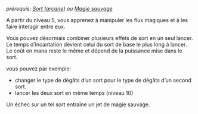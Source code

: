 *prérequis: [Sort (arcane)](../../1.%20Talent%20de%20base/Sorts.md#Sort%20(arcane)) ou [Magie sauvage](Magie%20sauvage.md)*

A partir du niveau 5, vous apprenez à manipuler les flux magiques et à les faire interagir entre eux.

Vous pouvez désormais combiner plusieurs effets de sort en un seul lancer. Le temps d’incantation devient celui du sort de base le plus long à lancer. Le coût en mana reste le même et dépend de la puissance mise dans le sort.

vous pouvez par exemple:

- changer le type de dégâts d’un sort pour le type de dégâts d’un second sort.
- lancer les deux sort en même temps (niveau 10)

Un échec sur un tel sort entraîne un jet de magie sauvage.
